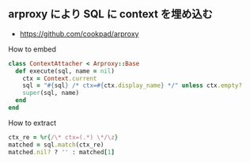 ## arproxy により SQL に context を埋め込む
- https://github.com/cookpad/arproxy

How to embed
```ruby
class ContextAttacher < Arproxy::Base
  def execute(sql, name = nil)
    ctx = Context.current
    sql = "#{sql} /* ctx=#{ctx.display_name} */" unless ctx.empty?
    super(sql, name)
  end
end
```

How to extract
```ruby
ctx_re = %r{/\* ctx=(.*) \*/\z}
matched = sql.match(ctx_re)
matched.nil? ? '' : matched[1]
```

